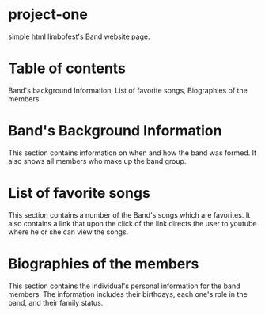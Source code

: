 # project-one
simple html limbofest's Band website page.
# Table of contents
Band's background Information, List of favorite songs, Biographies of the members
# Band's Background Information
This section contains information on when and how the band was formed.
It also shows all members who make up the band group.
# List of favorite songs
This section contains a number of the Band's songs which are favorites.
It also contains a link that upon the click of the link directs the user to youtube where 
he or she can view the songs.
# Biographies of the members
This section contains the individual's personal information for the band members.
The information includes their birthdays, each one's role in the band, and their family status.

